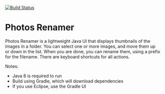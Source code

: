 [![Build Status](https://travis-ci.org/sualeh/photosrenamer.svg?branch=master)](https://travis-ci.org/sualeh/photosrenamer)

# Photos Renamer

Photos Renamer is a lightweight Java UI that displays thumbnails of the images in a folder. You can select one or more images, and move them up or down in the list. When you are done, you can rename them, using a prefix for the filename. There are keyboard shortcuts for all actions.

Notes:
- Java 8 is required to run
- Build using Gradle, which will download dependencies
- If you use Eclipse, use the Gradle UI
